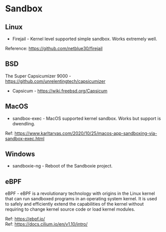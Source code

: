 # Sandbox

## Linux

* Firejail - Kernel level supported simple sandbox. Works extremely well.

Reference: https://github.com/netblue30/firejail

## BSD

The Super Capsicumizer 9000 - https://github.com/unrelentingtech/capsicumizer

* Capsicum - https://wiki.freebsd.org/Capsicum 

## MacOS

* sandbox-exec - MacOS supported kernel sandbox. Works but support is dwendling. 

Ref: https://www.karltarvas.com/2020/10/25/macos-app-sandboxing-via-sandbox-exec.html

## Windows

* sandboxie-ng - Reboot of the Sandboxie project. 


## eBPF

eBPF - eBPF is a revolutionary technology with origins in the Linux kernel that can run sandboxed programs in an operating system kernel. It is used to safely and efficiently extend the capabilities of the kernel without requiring to change kernel source code or load kernel modules.

Ref: https://ebpf.io/  
Ref: https://docs.cilium.io/en/v1.10/intro/  
